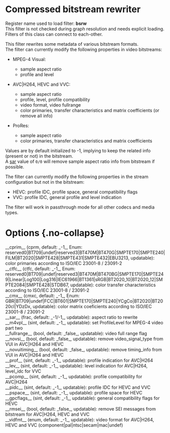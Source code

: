 <!-- automatically generated - do not edit, patch gpac/applications/gpac/gpac.c -->

# Compressed bitstream rewriter  
  
Register name used to load filter: __bsrw__  
This filter is not checked during graph resolution and needs explicit loading.  
Filters of this class can connect to each-other.  
  
This filter rewrites some metadata of various bitstream formats.  
The filter can currently modify the following properties in video bitstreams:  

- MPEG-4 Visual:  

    - sample aspect ratio  
    - profile and level  

- AVC|H264, HEVC and VVC:  

    - sample aspect ratio  
    - profile, level, profile compatibility  
    - video format, video fullrange  
    - color primaries, transfer characteristics and matrix coefficients (or remove all info)  

- ProRes:  

    - sample aspect ratio  
    - color primaries, transfer characteristics and matrix coefficients  

    
Values are by default initialized to -1, implying to keep the related info (present or not) in the bitstream.  
A [sar](#sar) value of `0/0` will remove sample aspect ratio info from bitstream if possible.  
    
The filter can currently modify the following properties in the stream configuration but not in the bitstream:  

- HEVC: profile IDC, profile space, general compatibility flags  
- VVC: profile IDC, general profile and level indication  

    
The filter will work in passthrough mode for all other codecs and media types.  
  

# Options  {.no-collapse}  
  
<div markdown class="option">  
<a id="cprim" data-level="basic">__cprim__</a> (cprm, default: _-1_, Enum: reserved0|BT709|undef|reserved3|BT470M|BT470G|SMPTE170|SMPTE240|FILM|BT2020|SMPTE428|SMPTE431|SMPTE432|EBU3213, updatable): color primaries according to ISO/IEC 23001-8 / 23091-2  
</div>  
  
<div markdown class="option">  
<a id="ctfc" data-level="basic">__ctfc__</a> (ctfc, default: _-1_, Enum: reserved0|BT709|undef|reserved3|BT470M|BT470BG|SMPTE170|SMPTE249|Linear|Log100|Log316|IEC61966|BT1361|sRGB|BT2020_10|BT2020_12|SMPTE2084|SMPTE428|STDB67, updatable): color transfer characteristics according to ISO/IEC 23001-8 / 23091-2  
</div>  
  
<div markdown class="option">  
<a id="cmx" data-level="basic">__cmx__</a> (cmxc, default: _-1_, Enum: GBR|BT709|undef|FCC|BT601|SMPTE170|SMPTE240|YCgCo|BT2020|BT2020cl|YDzDx, updatable): color matrix coeficients according to ISO/IEC 23001-8 / 23091-2  
</div>  
  
<div markdown class="option">  
<a id="sar" data-level="basic">__sar__</a> (frac, default: _-1/-1_, updatable): aspect ratio to rewrite  
</div>  
<div markdown class="option">  
<a id="m4vpl" data-level="basic">__m4vpl__</a> (sint, default: _-1_, updatable): set ProfileLevel for MPEG-4 video part two  
</div>  
<div markdown class="option">  
<a id="fullrange" data-level="basic">__fullrange__</a> (bool, default: _false_, updatable): video full range flag  
</div>  
<div markdown class="option">  
<a id="novsi" data-level="basic">__novsi__</a> (bool, default: _false_, updatable): remove video_signal_type from VUI in AVC|H264 and HEVC  
</div>  
<div markdown class="option">  
<a id="novuitiming" data-level="basic">__novuitiming__</a> (bool, default: _false_, updatable): remove timing_info from VUI in AVC|H264 and HEVC  
</div>  
<div markdown class="option">  
<a id="prof" data-level="basic">__prof__</a> (sint, default: _-1_, updatable): profile indication for AVC|H264  
</div>  
<div markdown class="option">  
<a id="lev" data-level="basic">__lev__</a> (sint, default: _-1_, updatable): level indication for AVC|H264, level_idc for VVC  
</div>  
<div markdown class="option">  
<a id="pcomp" data-level="basic">__pcomp__</a> (sint, default: _-1_, updatable): profile compatibility for AVC|H264  
</div>  
<div markdown class="option">  
<a id="pidc" data-level="basic">__pidc__</a> (sint, default: _-1_, updatable): profile IDC for HEVC and VVC  
</div>  
<div markdown class="option">  
<a id="pspace" data-level="basic">__pspace__</a> (sint, default: _-1_, updatable): profile space for HEVC  
</div>  
<div markdown class="option">  
<a id="gpcflags" data-level="basic">__gpcflags__</a> (sint, default: _-1_, updatable): general compatibility flags for HEVC  
</div>  
<div markdown class="option">  
<a id="rmsei" data-level="basic">__rmsei__</a> (bool, default: _false_, updatable): remove SEI messages from bitstream for AVC|H264, HEVC and VVC  
</div>  
<div markdown class="option">  
<a id="vidfmt" data-level="basic">__vidfmt__</a> (enum, default: _-1_, updatable): video format for AVC|H264, HEVC and VVC (component|pal|ntsc|secam|mac|undef)  
</div>  
  
  
